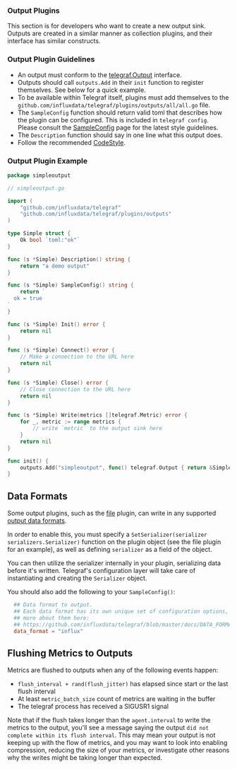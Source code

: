 ### Output Plugins

This section is for developers who want to create a new output sink. Outputs
are created in a similar manner as collection plugins, and their interface has
similar constructs.

### Output Plugin Guidelines

- An output must conform to the [telegraf.Output][] interface.
- Outputs should call `outputs.Add` in their `init` function to register
  themselves.  See below for a quick example.
- To be available within Telegraf itself, plugins must add themselves to the
  `github.com/influxdata/telegraf/plugins/outputs/all/all.go` file.
- The `SampleConfig` function should return valid toml that describes how the
  plugin can be configured. This is included in `telegraf config`.  Please
  consult the [SampleConfig][] page for the latest style guidelines.
- The `Description` function should say in one line what this output does.
- Follow the recommended [CodeStyle][].

### Output Plugin Example

```go
package simpleoutput

// simpleoutput.go

import (
    "github.com/influxdata/telegraf"
    "github.com/influxdata/telegraf/plugins/outputs"
)

type Simple struct {
    Ok bool `toml:"ok"`
}

func (s *Simple) Description() string {
    return "a demo output"
}

func (s *Simple) SampleConfig() string {
    return `
  ok = true
`
}

func (s *Simple) Init() error {
	return nil
}

func (s *Simple) Connect() error {
    // Make a connection to the URL here
    return nil
}

func (s *Simple) Close() error {
    // Close connection to the URL here
    return nil
}

func (s *Simple) Write(metrics []telegraf.Metric) error {
    for _, metric := range metrics {
        // write `metric` to the output sink here
    }
    return nil
}

func init() {
    outputs.Add("simpleoutput", func() telegraf.Output { return &Simple{} })
}

```

## Data Formats

Some output plugins, such as the [file][] plugin, can write in any supported
[output data formats][].

In order to enable this, you must specify a
`SetSerializer(serializer serializers.Serializer)`
function on the plugin object (see the file plugin for an example), as well as
defining `serializer` as a field of the object.

You can then utilize the serializer internally in your plugin, serializing data
before it's written. Telegraf's configuration layer will take care of
instantiating and creating the `Serializer` object.

You should also add the following to your `SampleConfig()`:

```toml
  ## Data format to output.
  ## Each data format has its own unique set of configuration options, read
  ## more about them here:
  ## https://github.com/influxdata/telegraf/blob/master/docs/DATA_FORMATS_OUTPUT.md
  data_format = "influx"
```

## Flushing Metrics to Outputs

Metrics are flushed to outputs when any of the following events happen:
- `flush_interval + rand(flush_jitter)` has elapsed since start or the last flush interval
- At least `metric_batch_size` count of metrics are waiting in the buffer
- The telegraf process has received a SIGUSR1 signal

Note that if the flush takes longer than the `agent.interval` to write the metrics to the output, you'll see a message saying the output `did not complete within its flush interval`. This may mean your output is not keeping up with the flow of metrics, and you may want to look into enabling compression, reducing the size of your metrics, or investigate other reasons why the writes might be taking longer than expected.

[file]: https://github.com/influxdata/telegraf/tree/master/plugins/inputs/file
[output data formats]: https://github.com/influxdata/telegraf/blob/master/docs/DATA_FORMATS_OUTPUT.md
[SampleConfig]: https://github.com/influxdata/telegraf/wiki/SampleConfig
[CodeStyle]: https://github.com/influxdata/telegraf/wiki/CodeStyle
[telegraf.Output]: https://godoc.org/github.com/influxdata/telegraf#Output
